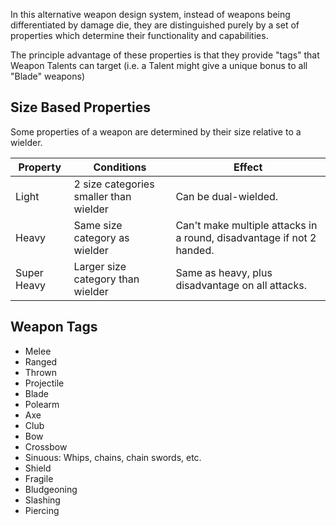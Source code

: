 
In this alternative weapon design system, instead of weapons being differentiated by damage die, they are distinguished purely by a set of properties which determine their functionality and capabilities.

The principle advantage of these properties is that they provide "tags" that Weapon Talents can target (i.e. a Talent might give a unique bonus to all "Blade" weapons)

## Size Based Properties

Some properties of a weapon are determined by their size relative to a wielder.

| Property    | Conditions                             | Effect                                                                |
| ----------- | -------------------------------------- | --------------------------------------------------------------------- |
| Light       | 2 size categories smaller than wielder | Can be dual-wielded.                                                  |
| Heavy       | Same size category as wielder          | Can't make multiple attacks in a round, disadvantage if not 2 handed. |
| Super Heavy | Larger size category than wielder      | Same as heavy, plus disadvantage on all attacks.                      |

## Weapon Tags

* Melee
* Ranged
* Thrown
* Projectile
* Blade
* Polearm
* Axe
* Club
* Bow
* Crossbow
* Sinuous: Whips, chains, chain swords, etc.
* Shield
* Fragile
* Bludgeoning
* Slashing
* Piercing
